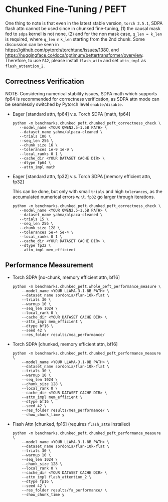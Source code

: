 # Chunked Fine-Tuning / PEFT

One thing to note is that even in the latest stable version, `torch 2.5.1`, SDPA flash attn cannot be used since in chunked fine-tuning, (1) the causal mask fed to `sdpa` kernel is not none, (2) and for the non mask case, `q_len = k_len` is required, where `q_len` $\neq$ `k_len` starting from the 2nd chunk. Some discussion can be seen in https://github.com/pytorch/torchtune/issues/1380, and https://huggingface.co/docs/optimum/bettertransformer/overview. Therefore, to use `FA2`, please install `flash_attn` and set `attn_impl` as `flash_attention_2`.

## Correctness Verification

NOTE: Considering numerical stability issues, SDPA math which supports fp64 is recommended for correctness verification, as SDPA attn mode can be seamlessly switched by Pytorch level `enable/disable`. 

- Eager [standard attn, fp64] v.s. Torch SDPA [math, fp64]

    ```[shell]
    python -m benchmarks.chunked_peft.chunked_peft_correctness_check \
       --model_name <YOUR QWEN2.5-1.5B PATH> \
       --dataset_name yahma/alpaca-cleaned \
       --trials 100 \
       --seq_len 256 \
       --chunk_size 16 \
       --tolerances 1e-9 1e-9 \
       --local_ranks 0 1 \
       --cache_dir <YOUR DATASET CACHE DIR> \
       --dtype fp64 \
       --attn_impl math
    ```

- Eager [standard attn, fp32] v.s. Torch SDPA [memory efficient attn, fp32]

    This can be done, but only with small `trials` and high `tolerances`, as the accumulated numerical errors w.r.t. `fp32` go larger through iterations.

    ```
    python -m benchmarks.chunked_peft.chunked_peft_correctness_check \
       --model_name <YOUR QWEN2.5-1.5B PATH> \
       --dataset_name yahma/alpaca-cleaned \
       --trials 15 \
       --seq_len 256 \
       --chunk_size 128 \
       --tolerances 5e-4 5e-4 \
       --local_ranks 0 1 \
       --cache_dir <YOUR DATASET CACHE DIR> \
       --dtype fp32 \
       --attn_impl mem_efficient
    ```

## Performance Measurement

- Torch SDPA [no-chunk, memory efficient attn, bf16]

    ```
    python -m benchmarks.chunked_peft.whole_peft_performance_measure \
        --model_name <YOUR LLAMA-3.1-8B PATH> \
        --dataset_name sordonia/flan-10k-flat \
        --trials 30 \
        --warmup 10 \
        --seq_len 1024 \
        --local_rank 0 \
        --cache_dir <YOUR DATASET CACHE DIR> \
        --attn_impl mem_efficient \
        --dtype bf16 \
        --seed 42 \
        --res_folder results/mea_performance/
    ```

- Torch SDPA [chunked, memory efficient attn, bf16]

    ```
    python -m benchmarks.chunked_peft.chunked_peft_performance_measure \
        --model_name <YOUR LLAMA-3.1-8B PATH> \
        --dataset_name sordonia/flan-10k-flat \
        --trials 30 \
        --warmup 10 \
        --seq_len 1024 \
        --chunk_size 128 \
        --local_rank 0 \
        --cache_dir <YOUR DATASET CACHE DIR> \
        --attn_impl mem_efficient \
        --dtype bf16 \
        --seed 42 \
        --res_folder results/mea_performance/ \
        --show_chunk_time y
    ```

- Flash Attn [chunked, fp16] (requires `flash_attn` installed)

    ```
    python -m benchmarks.chunked_peft.chunked_peft_performance_measure \
        --model_name <YOUR LLAMA-3.1-8B PATH> \
        --dataset_name sordonia/flan-10k-flat \
        --trials 30 \
        --warmup 10 \
        --seq_len 1024 \
        --chunk_size 128 \
        --local_rank 0 \
        --cache_dir <YOUR DATASET CACHE DIR> \
        --attn_impl flash_attention_2 \
        --dtype fp16 \
        --seed 42 \
        --res_folder results/fa_performance/ \
        --show_chunk_time y
    ```